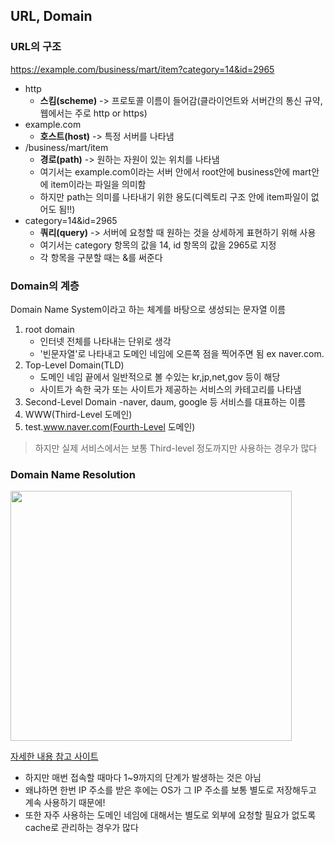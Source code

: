 ## URL, Domain
### URL의 구조
https://example.com/business/mart/item?category=14&id=2965
* http
    - **스킴(scheme)** -> 프로토콜 이름이 들어감(클라이언트와 서버간의 통신 규약, 웹에서는 주로 http or https)
* example.com 
    - **호스트(host)** -> 특정 서버를 나타냄
* /business/mart/item
    - **경로(path)** -> 원하는 자원이 있는 위치를 나타냄 
    - 여기서는 example.com이라는 서버 안에서 root안에 business안에 mart안에 item이라는 파일을 의미함
    - 하지만 path는 의미를 나타내기 위한 용도(디렉토리 구조 안에 item파일이 없어도 됨!!)
* category=14&id=2965
    - **쿼리(query)** -> 서버에 요청할 때 원하는 것을 상세하게 표현하기 위해 사용
    - 여기서는 category 항목의 값을 14, id 항목의 값을 2965로 지정 
    - 각 항목을 구분할 때는 &를 써준다 

### Domain의 계층
Domain Name System이라고 하는 체계를 바탕으로 생성되는 문자열 이름 
1. root domain 
    - 인터넷 전체를 나타내는 단위로 생각 
    - '빈문자열'로 나타내고 도메인 네임에 오른쪽 점을 찍어주면 됨 ex naver.com.
2. Top-Level Domain(TLD)
    - 도메인 네임 끝에서 일반적으로 볼 수있는 kr,jp,net,gov 등이 해당
    - 사이트가 속한 국가 또는 사이트가 제공하는 서비스의 카테고리를 나타냄 
3. Second-Level Domain
    -naver, daum, google 등 서비스를 대표하는 이름 
4. WWW(Third-Level 도메인)
5. test.www.naver.com(Fourth-Level 도메인)
>하지만 실제 서비스에서는 보통 Third-level 정도까지만 사용하는 경우가 많다

### Domain Name Resolution
<img src="DNR.jpg" width="450px" height="400px">


[자세한 내용 참고 사이트](https://aws.amazon.com/ko/route53/what-is-dns/)
* 하지만 매번 접속할 때마다 1~9까지의 단계가 발생하는 것은 아님
* 왜냐하면 한번 IP 주소를 받은 후에는 OS가 그 IP 주소를 보통 별도로 저장해두고 계속 사용하기 때문에!
* 또한 자주 사용하는 도메인 네임에 대해서는 별도로 외부에 요청할 필요가 없도록 cache로 관리하는 경우가 많다